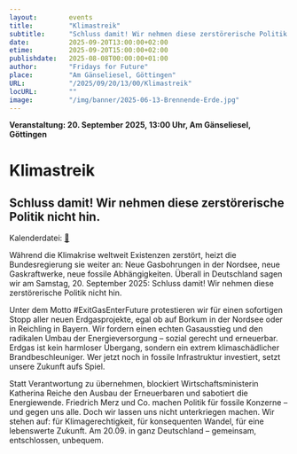 ```yaml
---
layout:        events
title:         "Klimastreik"
subtitle:      "Schluss damit! Wir nehmen diese zerstörerische Politik nicht hin."
date:          2025-09-20T13:00:00+02:00
etime:         2025-09-20T15:00:00+02:00
publishdate:   2025-08-08T00:00:00+01:00
author:        "Fridays for Future"
place:         "Am Gänseliesel, Göttingen"
URL:           "/2025/09/20/13/00/Klimastreik"
locURL:        ""
image:         "/img/banner/2025-06-13-Brennende-Erde.jpg"
---
```


**Veranstaltung: 20. September 2025, 13:00 Uhr, Am Gänseliesel, Göttingen**

Klimastreik
===========

Schluss damit! Wir nehmen diese zerstörerische Politik nicht hin.
-----------


Kalenderdatei: [📆](/ics/2025-09-20_13-00_klimastreik.ics)

Während die Klimakrise weltweit Existenzen zerstört, heizt die Bundesregierung sie weiter an: Neue Gasbohrungen in der Nordsee, neue Gaskraftwerke, neue fossile Abhängigkeiten. Überall in Deutschland sagen wir am Samstag, 20. September 2025: Schluss damit! Wir nehmen diese zerstörerische Politik nicht hin.

Unter dem Motto #ExitGasEnterFuture protestieren wir für einen sofortigen Stopp aller neuen Erdgasprojekte, egal ob auf Borkum in der Nordsee oder in Reichling in Bayern. Wir fordern einen echten Gasausstieg und den radikalen Umbau der Energieversorgung – sozial gerecht und erneuerbar. Erdgas ist kein harmloser Übergang, sondern ein extrem klimaschädlicher Brandbeschleuniger. Wer jetzt noch in fossile Infrastruktur investiert, setzt unsere Zukunft aufs Spiel.

Statt Verantwortung zu übernehmen, blockiert Wirtschaftsministerin Katherina Reiche den Ausbau der Erneuerbaren und sabotiert die Energiewende. Friedrich Merz und Co. machen Politik für fossile Konzerne – und gegen uns alle. Doch wir lassen uns nicht unterkriegen machen. Wir stehen auf: für Klimagerechtigkeit, für konsequenten Wandel, für eine lebenswerte Zukunft. Am 20.09. in ganz Deutschland – gemeinsam, entschlossen, unbequem.

